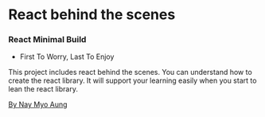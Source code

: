 # React behind the scenes
<h3 align="left">React Minimal Build</h3>
<ul>
    <li> First To Worry, Last To Enjoy </li>
</ul>
<p>
    This project includes react behind the scenes. You can understand how to create the react library. It will support your learning easily when you start to lean the react library.
</p>
<a href="#" target="_blank" rel="noreferrer">By Nay Myo Aung</a>
